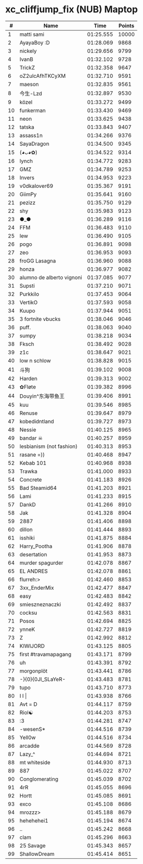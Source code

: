 # xc_cliffjump_fix (NUB) Maptop

|  # | Name | Time | Points |
|-------------- | -------------- | -------------- | -------------- | 
| 1 | matti sami | 01:25.555 | 10000 | 
| 2 | AyayaBoy :D | 01:28.069 | 9868 | 
| 3 | nickely | 01:29.656 | 9799 | 
| 4 | IvanB | 01:32.102 | 9728 | 
| 5 | TrickZ | 01:32.358 | 9647 | 
| 6 | oZ2ulcAfhTKCyXM | 01:32.710 | 9591 | 
| 7 | maeson | 01:32.835 | 9561 | 
| 8 | 今生-Lzd | 01:32.897 | 9530 | 
| 9 | közel | 01:33.272 | 9499 | 
| 10 | funkerman | 01:33.430 | 9469 | 
| 11 | neon | 01:33.625 | 9438 | 
| 12 | tatska | 01:33.843 | 9407 | 
| 13 | assass1n | 01:34.266 | 9376 | 
| 14 | SayaDragon | 01:34.500 | 9345 | 
| 15 | (◕ᴗ◕✿) | 01:34.522 | 9314 | 
| 16 | lynch | 01:34.772 | 9283 | 
| 17 | GMZ | 01:34.789 | 9253 | 
| 18 | Invers | 01:34.953 | 9223 | 
| 19 | v0dkalover69 | 01:35.367 | 9191 | 
| 20 | GiimPy | 01:35.641 | 9160 | 
| 21 | pezizz | 01:35.750 | 9129 | 
| 22 | shy | 01:35.983 | 9123 | 
| 23 | ●_● | 01:36.289 | 9116 | 
| 24 | FFM | 01:36.483 | 9110 | 
| 25 | lew | 01:36.490 | 9105 | 
| 26 | pogo | 01:36.891 | 9098 | 
| 27 | zeo | 01:36.953 | 9093 | 
| 28 | froGG Lasagna | 01:36.960 | 9088 | 
| 29 | honza | 01:36.977 | 9082 | 
| 30 | alumno de alberto vignoni | 01:37.085 | 9077 | 
| 31 | Supsti | 01:37.210 | 9071 | 
| 32 | Purkkilo | 01:37.453 | 9064 | 
| 33 | VertikO | 01:37.593 | 9058 | 
| 34 | Kuupo | 01:37.944 | 9051 | 
| 35 | 3 fortnite vbucks | 01:38.046 | 9046 | 
| 36 | puff. | 01:38.063 | 9040 | 
| 37 | sumpy | 01:38.218 | 9034 | 
| 38 | Fksch | 01:38.492 | 9028 | 
| 39 | z1c | 01:38.647 | 9021 | 
| 40 | low n schlow | 01:38.828 | 9015 | 
| 41 | 斗狗 | 01:39.102 | 9008 | 
| 42 | Harden | 01:39.313 | 9002 | 
| 43 | ✿Fløte | 01:39.382 | 8996 | 
| 44 | Douyin^东海带鱼王 | 01:39.406 | 8991 | 
| 45 | kuu | 01:39.546 | 8985 | 
| 46 | Renuse | 01:39.647 | 8979 | 
| 47 | kobedidntland | 01:39.727 | 8973 | 
| 48 | Nessie | 01:40.125 | 8965 | 
| 49 | bandar ☠ | 01:40.257 | 8959 | 
| 50 | lesbianism (not fashion) | 01:40.313 | 8953 | 
| 51 | rasane =)) | 01:40.468 | 8947 | 
| 52 | Kebab 101 | 01:40.968 | 8938 | 
| 53 | Trawka | 01:41.000 | 8933 | 
| 54 | Concrete | 01:41.183 | 8926 | 
| 55 | Bad Steamid64 | 01:41.203 | 8921 | 
| 56 | Lami | 01:41.233 | 8915 | 
| 57 | DankD | 01:41.266 | 8910 | 
| 58 | Jak | 01:41.328 | 8904 | 
| 59 | 2887 | 01:41.406 | 8898 | 
| 60 | dillon | 01:41.444 | 8893 | 
| 61 | isshiki | 01:41.875 | 8884 | 
| 62 | Harry_Pootha | 01:41.906 | 8878 | 
| 63 | desertation | 01:41.953 | 8873 | 
| 64 | murder spagurder | 01:42.078 | 8867 | 
| 65 | EL ANDRES | 01:42.078 | 8861 | 
| 66 | flurreh:> | 01:42.460 | 8853 | 
| 67 | 3xx_EnderMix | 01:42.477 | 8847 | 
| 68 | easy | 01:42.483 | 8842 | 
| 69 | smieszneznaczki | 01:42.492 | 8837 | 
| 70 | cocksu | 01:42.563 | 8831 | 
| 71 | Posos | 01:42.694 | 8825 | 
| 72 | ynneK | 01:42.727 | 8819 | 
| 73 | Z | 01:42.992 | 8812 | 
| 74 | KIWIJORD | 01:43.125 | 8805 | 
| 75 | first #travamapagang | 01:43.171 | 8799 | 
| 76 | uh | 01:43.391 | 8792 | 
| 77 | morgonplöt | 01:43.441 | 8786 | 
| 78 | -}{0}{0JI_SLaYeR- | 01:43.483 | 8781 | 
| 79 | tupo | 01:43.710 | 8773 | 
| 80 | I l \| | 01:43.938 | 8766 | 
| 81 | Avt = D | 01:44.117 | 8759 | 
| 82 | Riol☯ | 01:44.203 | 8753 | 
| 83 | :3 | 01:44.281 | 8747 | 
| 84 | -wesenS* | 01:44.516 | 8739 | 
| 85 | Yell0w | 01:44.516 | 8734 | 
| 86 | arcadde | 01:44.569 | 8728 | 
| 87 | Lazy_^ | 01:44.694 | 8721 | 
| 88 | mt whiteside | 01:44.930 | 8713 | 
| 89 | 887 | 01:45.022 | 8707 | 
| 90 | Conglomerating | 01:45.039 | 8702 | 
| 91 | 4rR | 01:45.055 | 8696 | 
| 92 | Hortt | 01:45.085 | 8691 | 
| 93 | exco | 01:45.108 | 8686 | 
| 94 | mrozzz> | 01:45.188 | 8679 | 
| 95 | hehehehei1 | 01:45.194 | 8674 | 
| 96 | .. | 01:45.242 | 8668 | 
| 97 | clam | 01:45.296 | 8663 | 
| 98 | 25 Savage | 01:45.343 | 8657 | 
| 99 | ShallowDream | 01:45.414 | 8651 | 

